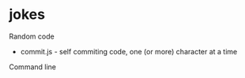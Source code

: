 # jokes
Random code
* commit.js - self commiting code, one (or more) character at a time

Command line  

```
